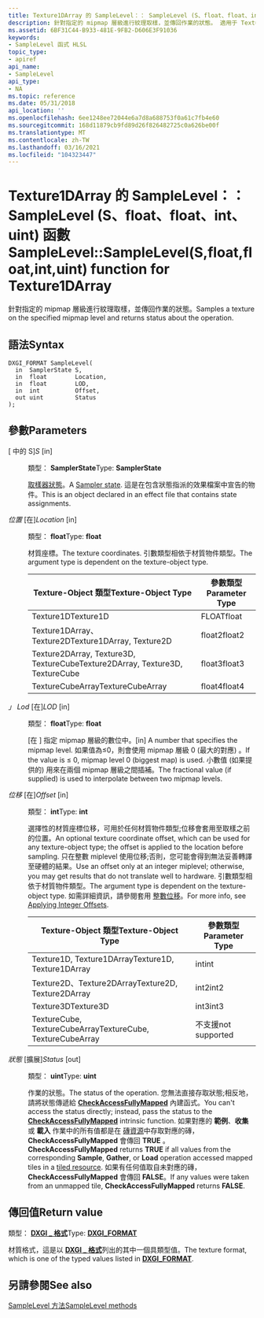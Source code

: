 ```yaml
---
title: Texture1DArray 的 SampleLevel：： SampleLevel (S、float、float、int、uint) 函數
description: 針對指定的 mipmap 層級進行紋理取樣，並傳回作業的狀態。 適用于 Texture1DArray。 |SampleLevel：： SampleLevel (S、float、float、int、uint) 函數
ms.assetid: 6BF31C44-B933-481E-9FB2-D606E3F91036
keywords:
- SampleLevel 函式 HLSL
topic_type:
- apiref
api_name:
- SampleLevel
api_type:
- NA
ms.topic: reference
ms.date: 05/31/2018
api_location: ''
ms.openlocfilehash: 6ee1248ee72044e6a7d8a688753f0a61c7fb4e60
ms.sourcegitcommit: 168d11879cb9fd89d26f826482725c0a626be00f
ms.translationtype: MT
ms.contentlocale: zh-TW
ms.lasthandoff: 03/16/2021
ms.locfileid: "104323447"
---
```

# <a name="samplelevelsamplelevelsfloatfloatintuint-function-for-texture1darray"></a><span data-ttu-id="d87eb-106">Texture1DArray 的 SampleLevel：： SampleLevel (S、float、float、int、uint) 函數</span><span class="sxs-lookup"><span data-stu-id="d87eb-106">SampleLevel::SampleLevel(S,float,float,int,uint) function for Texture1DArray</span></span>

<span data-ttu-id="d87eb-107">針對指定的 mipmap 層級進行紋理取樣，並傳回作業的狀態。</span><span class="sxs-lookup"><span data-stu-id="d87eb-107">Samples a texture on the specified mipmap level and returns status about the operation.</span></span>

## <a name="syntax"></a><span data-ttu-id="d87eb-108">語法</span><span class="sxs-lookup"><span data-stu-id="d87eb-108">Syntax</span></span>


``` syntax
DXGI_FORMAT SampleLevel(
  in  SamplerState S,
  in  float        Location,
  in  float        LOD,
  in  int          Offset,
  out uint         Status
);
```



## <a name="parameters"></a><span data-ttu-id="d87eb-109">參數</span><span class="sxs-lookup"><span data-stu-id="d87eb-109">Parameters</span></span>

<dl> <dt>

<span data-ttu-id="d87eb-110"> \[ 中的 S\]</span><span class="sxs-lookup"><span data-stu-id="d87eb-110">*S* \[in\]</span></span>
</dt> <dd>

<span data-ttu-id="d87eb-111">類型： **SamplerState**</span><span class="sxs-lookup"><span data-stu-id="d87eb-111">Type: **SamplerState**</span></span>

<span data-ttu-id="d87eb-112">[取樣器狀態](dx-graphics-hlsl-sampler.md)。</span><span class="sxs-lookup"><span data-stu-id="d87eb-112">A [Sampler state](dx-graphics-hlsl-sampler.md).</span></span> <span data-ttu-id="d87eb-113">這是在包含狀態指派的效果檔案中宣告的物件。</span><span class="sxs-lookup"><span data-stu-id="d87eb-113">This is an object declared in an effect file that contains state assignments.</span></span>

</dd> <dt>

<span data-ttu-id="d87eb-114">*位置* \[在\]</span><span class="sxs-lookup"><span data-stu-id="d87eb-114">*Location* \[in\]</span></span>
</dt> <dd>

<span data-ttu-id="d87eb-115">類型： **float**</span><span class="sxs-lookup"><span data-stu-id="d87eb-115">Type: **float**</span></span>

<span data-ttu-id="d87eb-116">材質座標。</span><span class="sxs-lookup"><span data-stu-id="d87eb-116">The texture coordinates.</span></span> <span data-ttu-id="d87eb-117">引數類型相依于材質物件類型。</span><span class="sxs-lookup"><span data-stu-id="d87eb-117">The argument type is dependent on the texture-object type.</span></span>



| <span data-ttu-id="d87eb-118">Texture-Object 類型</span><span class="sxs-lookup"><span data-stu-id="d87eb-118">Texture-Object Type</span></span>                    | <span data-ttu-id="d87eb-119">參數類型</span><span class="sxs-lookup"><span data-stu-id="d87eb-119">Parameter Type</span></span> |
|----------------------------------------|----------------|
| <span data-ttu-id="d87eb-120">Texture1D</span><span class="sxs-lookup"><span data-stu-id="d87eb-120">Texture1D</span></span>                              | <span data-ttu-id="d87eb-121">FLOAT</span><span class="sxs-lookup"><span data-stu-id="d87eb-121">float</span></span>          |
| <span data-ttu-id="d87eb-122">Texture1DArray、Texture2D</span><span class="sxs-lookup"><span data-stu-id="d87eb-122">Texture1DArray, Texture2D</span></span>              | <span data-ttu-id="d87eb-123">float2</span><span class="sxs-lookup"><span data-stu-id="d87eb-123">float2</span></span>         |
| <span data-ttu-id="d87eb-124">Texture2DArray, Texture3D, TextureCube</span><span class="sxs-lookup"><span data-stu-id="d87eb-124">Texture2DArray, Texture3D, TextureCube</span></span> | <span data-ttu-id="d87eb-125">float3</span><span class="sxs-lookup"><span data-stu-id="d87eb-125">float3</span></span>         |
| <span data-ttu-id="d87eb-126">TextureCubeArray</span><span class="sxs-lookup"><span data-stu-id="d87eb-126">TextureCubeArray</span></span>                       | <span data-ttu-id="d87eb-127">float4</span><span class="sxs-lookup"><span data-stu-id="d87eb-127">float4</span></span>         |



 

</dd> <dt>

<span data-ttu-id="d87eb-128">*」 Lod* \[在\]</span><span class="sxs-lookup"><span data-stu-id="d87eb-128">*LOD* \[in\]</span></span>
</dt> <dd>

<span data-ttu-id="d87eb-129">類型： **float**</span><span class="sxs-lookup"><span data-stu-id="d87eb-129">Type: **float**</span></span>

<span data-ttu-id="d87eb-130">\[在 \] 指定 mipmap 層級的數位中。</span><span class="sxs-lookup"><span data-stu-id="d87eb-130">\[in\] A number that specifies the mipmap level.</span></span> <span data-ttu-id="d87eb-131">如果值為≤0，則會使用 mipmap 層級 0 (最大的對應) 。</span><span class="sxs-lookup"><span data-stu-id="d87eb-131">If the value is ≤ 0, mipmap level 0 (biggest map) is used.</span></span> <span data-ttu-id="d87eb-132">小數值 (如果提供的) 用來在兩個 mipmap 層級之間插補。</span><span class="sxs-lookup"><span data-stu-id="d87eb-132">The fractional value (if supplied) is used to interpolate between two mipmap levels.</span></span>

</dd> <dt>

<span data-ttu-id="d87eb-133">*位移* \[在\]</span><span class="sxs-lookup"><span data-stu-id="d87eb-133">*Offset* \[in\]</span></span>
</dt> <dd>

<span data-ttu-id="d87eb-134">類型： **int**</span><span class="sxs-lookup"><span data-stu-id="d87eb-134">Type: **int**</span></span>

<span data-ttu-id="d87eb-135">選擇性的材質座標位移，可用於任何材質物件類型;位移會套用至取樣之前的位置。</span><span class="sxs-lookup"><span data-stu-id="d87eb-135">An optional texture coordinate offset, which can be used for any texture-object type; the offset is applied to the location before sampling.</span></span> <span data-ttu-id="d87eb-136">只在整數 miplevel 使用位移;否則，您可能會得到無法妥善轉譯至硬體的結果。</span><span class="sxs-lookup"><span data-stu-id="d87eb-136">Use an offset only at an integer miplevel; otherwise, you may get results that do not translate well to hardware.</span></span> <span data-ttu-id="d87eb-137">引數類型相依于材質物件類型。</span><span class="sxs-lookup"><span data-stu-id="d87eb-137">The argument type is dependent on the texture-object type.</span></span> <span data-ttu-id="d87eb-138">如需詳細資訊，請參閱套用 [整數位移](dx-graphics-hlsl-to-sample.md)。</span><span class="sxs-lookup"><span data-stu-id="d87eb-138">For more info, see [Applying Integer Offsets](dx-graphics-hlsl-to-sample.md).</span></span>



| <span data-ttu-id="d87eb-139">Texture-Object 類型</span><span class="sxs-lookup"><span data-stu-id="d87eb-139">Texture-Object Type</span></span>           | <span data-ttu-id="d87eb-140">參數類型</span><span class="sxs-lookup"><span data-stu-id="d87eb-140">Parameter Type</span></span> |
|-------------------------------|----------------|
| <span data-ttu-id="d87eb-141">Texture1D, Texture1DArray</span><span class="sxs-lookup"><span data-stu-id="d87eb-141">Texture1D, Texture1DArray</span></span>     | <span data-ttu-id="d87eb-142">int</span><span class="sxs-lookup"><span data-stu-id="d87eb-142">int</span></span>            |
| <span data-ttu-id="d87eb-143">Texture2D、Texture2DArray</span><span class="sxs-lookup"><span data-stu-id="d87eb-143">Texture2D, Texture2DArray</span></span>     | <span data-ttu-id="d87eb-144">int2</span><span class="sxs-lookup"><span data-stu-id="d87eb-144">int2</span></span>           |
| <span data-ttu-id="d87eb-145">Texture3D</span><span class="sxs-lookup"><span data-stu-id="d87eb-145">Texture3D</span></span>                     | <span data-ttu-id="d87eb-146">int3</span><span class="sxs-lookup"><span data-stu-id="d87eb-146">int3</span></span>           |
| <span data-ttu-id="d87eb-147">TextureCube, TextureCubeArray</span><span class="sxs-lookup"><span data-stu-id="d87eb-147">TextureCube, TextureCubeArray</span></span> | <span data-ttu-id="d87eb-148">不支援</span><span class="sxs-lookup"><span data-stu-id="d87eb-148">not supported</span></span>  |



 

</dd> <dt>

<span data-ttu-id="d87eb-149">*狀態* \[擴展\]</span><span class="sxs-lookup"><span data-stu-id="d87eb-149">*Status* \[out\]</span></span>
</dt> <dd>

<span data-ttu-id="d87eb-150">類型： **uint**</span><span class="sxs-lookup"><span data-stu-id="d87eb-150">Type: **uint**</span></span>

<span data-ttu-id="d87eb-151">作業的狀態。</span><span class="sxs-lookup"><span data-stu-id="d87eb-151">The status of the operation.</span></span> <span data-ttu-id="d87eb-152">您無法直接存取狀態;相反地，請將狀態傳遞給 [**CheckAccessFullyMapped**](checkaccessfullymapped.md) 內建函式。</span><span class="sxs-lookup"><span data-stu-id="d87eb-152">You can't access the status directly; instead, pass the status to the [**CheckAccessFullyMapped**](checkaccessfullymapped.md) intrinsic function.</span></span> <span data-ttu-id="d87eb-153">如果對應的 **範例**、**收集** 或 **載入** 作業中的所有值都是在 [磚資源](/windows/desktop/direct3d11/direct3d-11-2-features)中存取對應的磚， **CheckAccessFullyMapped** 會傳回 **TRUE** 。</span><span class="sxs-lookup"><span data-stu-id="d87eb-153">**CheckAccessFullyMapped** returns **TRUE** if all values from the corresponding **Sample**, **Gather**, or **Load** operation accessed mapped tiles in a [tiled resource](/windows/desktop/direct3d11/direct3d-11-2-features).</span></span> <span data-ttu-id="d87eb-154">如果有任何值取自未對應的磚， **CheckAccessFullyMapped** 會傳回 **FALSE**。</span><span class="sxs-lookup"><span data-stu-id="d87eb-154">If any values were taken from an unmapped tile, **CheckAccessFullyMapped** returns **FALSE**.</span></span>

</dd> </dl>

## <a name="return-value"></a><span data-ttu-id="d87eb-155">傳回值</span><span class="sxs-lookup"><span data-stu-id="d87eb-155">Return value</span></span>

<span data-ttu-id="d87eb-156">類型： **[ **DXGI \_ 格式**](/windows/desktop/api/dxgiformat/ne-dxgiformat-dxgi_format)**</span><span class="sxs-lookup"><span data-stu-id="d87eb-156">Type: **[**DXGI\_FORMAT**](/windows/desktop/api/dxgiformat/ne-dxgiformat-dxgi_format)**</span></span>

<span data-ttu-id="d87eb-157">材質格式，這是以 [**DXGI \_ 格式**](/windows/desktop/api/dxgiformat/ne-dxgiformat-dxgi_format)列出的其中一個具類型值。</span><span class="sxs-lookup"><span data-stu-id="d87eb-157">The texture format, which is one of the typed values listed in [**DXGI\_FORMAT**](/windows/desktop/api/dxgiformat/ne-dxgiformat-dxgi_format).</span></span>

## <a name="see-also"></a><span data-ttu-id="d87eb-158">另請參閱</span><span class="sxs-lookup"><span data-stu-id="d87eb-158">See also</span></span>

<dl> <dt>

[<span data-ttu-id="d87eb-159">SampleLevel 方法</span><span class="sxs-lookup"><span data-stu-id="d87eb-159">SampleLevel methods</span></span>](texture1darray-samplelevel.md)
</dt> </dl>

 

 
